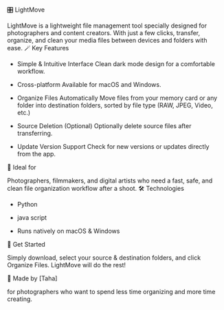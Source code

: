 
🎛️ LightMove

LightMove is a lightweight file management tool specially designed for photographers and content creators.
With just a few clicks, transfer, organize, and clean your media files between devices and folders with ease.
🪄 Key Features

- Simple & Intuitive Interface
  Clean dark mode design for a comfortable workflow.

- Cross-platform
  Available for macOS and Windows.

- Organize Files Automatically
  Move files from your memory card or any folder into destination folders, sorted by file type (RAW, JPEG, Video, etc.)

- Source Deletion (Optional)
  Optionally delete source files after transferring.

- Update Version Support
  Check for new versions or updates directly from the app.

🎯 Ideal for

Photographers, filmmakers, and digital artists who need a fast, safe, and clean file organization workflow after a shoot.
🛠️ Technologies

- Python

- java script

- Runs natively on macOS & Windows


🚀 Get Started

Simply download, select your source & destination folders, and click Organize Files.
LightMove will do the rest!

📸 Made by [Taha]

for photographers who want to spend less time organizing and more time creating.
